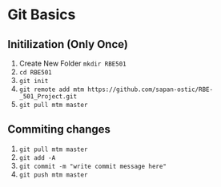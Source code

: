 # Git Basics

## Initilization (Only Once)
1) Create New Folder
 `mkdir RBE501`
2) `cd RBE501` 
3) `git init`
4) `git remote add mtm https://github.com/sapan-ostic/RBE-_501_Project.git`
5) `git pull mtm master`

## Commiting changes
1) `git pull mtm master`
2) `git add -A` 
3) `git commit -m "write commit message here"`
4) `git push mtm master`

